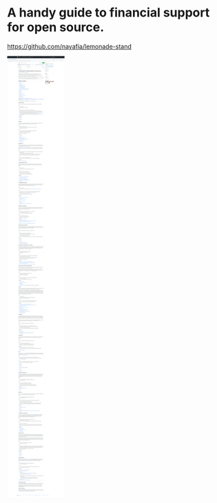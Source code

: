
# A handy guide to financial support for open source.

https://github.com/nayafia/lemonade-stand

![](../pic/20220908140840.png)  
